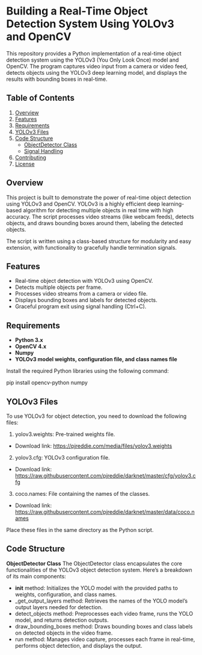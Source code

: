 # Building a Real-Time Object Detection System Using YOLOv3 and OpenCV

This repository provides a Python implementation of a real-time object detection system using the YOLOv3 (You Only Look Once) model and OpenCV. The program captures video input from a camera or video feed, detects objects using the YOLOv3 deep learning model, and displays the results with bounding boxes in real-time.

## Table of Contents

1. [Overview](#overview)
2. [Features](#features)
3. [Requirements](#requirements)
4. [YOLOv3 Files](#yolov3-files)
5. [Code Structure](#code-structure)
   - [ObjectDetector Class](#objectdetector-class)
   - [Signal Handling](#signal-handling)
6. [Contributing](#contributing)
7. [License](#license)

## Overview

This project is built to demonstrate the power of real-time object detection using YOLOv3 and OpenCV. YOLOv3 is a highly efficient deep learning-based algorithm for detecting multiple objects in real time with high accuracy. The script processes video streams (like webcam feeds), detects objects, and draws bounding boxes around them, labeling the detected objects.

The script is written using a class-based structure for modularity and easy extension, with functionality to gracefully handle termination signals.

## Features

- Real-time object detection with YOLOv3 using OpenCV.
- Detects multiple objects per frame.
- Processes video streams from a camera or video file.
- Displays bounding boxes and labels for detected objects.
- Graceful program exit using signal handling (Ctrl+C).

## Requirements

- **Python 3.x** 
- **OpenCV 4.x** 
- **Numpy** 
- **YOLOv3 model weights, configuration file, and class names file**

Install the required Python libraries using the following command:

pip install opencv-python numpy

## YOLOv3 Files
To use YOLOv3 for object detection, you need to download the following files:

1. yolov3.weights: Pre-trained weights file.
- Download link: https://pjreddie.com/media/files/yolov3.weights
2. yolov3.cfg: YOLOv3 configuration file.
- Download link: https://raw.githubusercontent.com/pjreddie/darknet/master/cfg/yolov3.cfg
3. coco.names: File containing the names of the classes.
- Download link: https://raw.githubusercontent.com/pjreddie/darknet/master/data/coco.names

Place these files in the same directory as the Python script.

## Code Structure
**ObjectDetector Class**
The ObjectDetector class encapsulates the core functionalities of the YOLOv3 object detection system. Here’s a breakdown of its main components:

- __init__ method: Initializes the YOLO model with the provided paths to weights, configuration, and class names.
- _get_output_layers method: Retrieves the names of the YOLO model’s output layers needed for detection.
- detect_objects method: Preprocesses each video frame, runs the YOLO model, and returns detection outputs.
- draw_bounding_boxes method: Draws bounding boxes and class labels on detected objects in the video frame.
- run method: Manages video capture, processes each frame in real-time, performs object detection, and displays the output.


